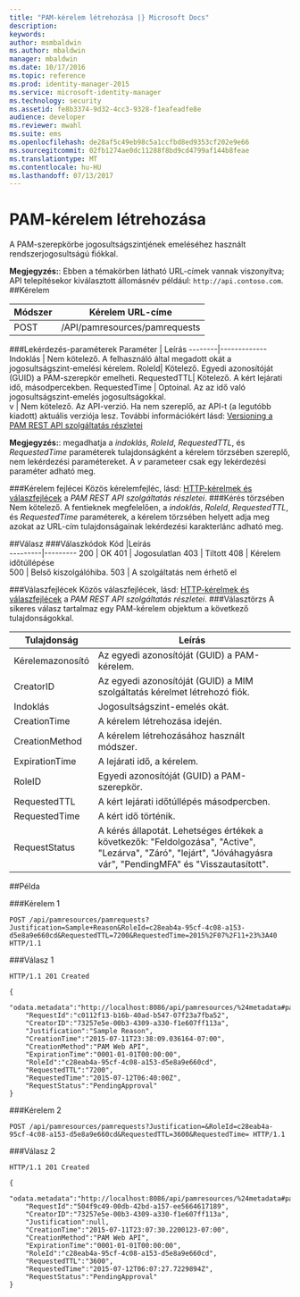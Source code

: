 ```yaml
---
title: "PAM-kérelem létrehozása |} Microsoft Docs"
description: 
keywords: 
author: msmbaldwin
ms.author: mbaldwin
manager: mbaldwin
ms.date: 10/17/2016
ms.topic: reference
ms.prod: identity-manager-2015
ms.service: microsoft-identity-manager
ms.technology: security
ms.assetid: fe8b3374-9d32-4cc3-9328-f1eafeadfe8e
audience: developer
ms.reviewer: mwahl
ms.suite: ems
ms.openlocfilehash: de28af5c49eb98c5a1ccfbd8ed9353cf202e9e66
ms.sourcegitcommit: 02fb1274ae0dc11288f8bd9cd4799af144b8feae
ms.translationtype: MT
ms.contentlocale: hu-HU
ms.lasthandoff: 07/13/2017
---
```

# <a name="create-pam-request"></a>PAM-kérelem létrehozása
A PAM-szerepkörbe jogosultságszintjének emeléséhez használt rendszerjogosultságú fiókkal.

**Megjegyzés:**: Ebben a témakörben látható URL-címek vannak viszonyítva; API telepítésekor kiválasztott állomásnév például: `http://api.contoso.com`.
##<a name="request"></a>Kérelem


Módszer  |Kérelem URL-címe  
---------|---------
POST     |/API/pamresources/pamrequests

###<a name="query-parameters"></a>Lekérdezés-paraméterek
Paraméter | Leírás
--------|-------------
Indoklás | Nem kötelező. A felhasználó által megadott okát a jogosultságszint-emelési kérelem.
RoleId| Kötelező. Egyedi azonosítóját (GUID) a PAM-szerepkör emelheti.
RequestedTTL| Kötelező. A kért lejárati idő, másodpercekben.
RequestedTime | Optoinal. Az az idő való jogosultságszint-emelés jogosultságokkal.  
v | Nem kötelező. Az API-verzió. Ha nem szereplő, az API-t (a legutóbb kiadott) aktuális verziója lesz. További információkért lásd: [Versioning a PAM REST API szolgáltatás részletei](privileged-access-management-rest-api-service-details.md#versioning)

**Megjegyzés:**: megadhatja a *indoklás*, *RoleId*, *RequestedTTL*, és *RequestedTime* paraméterek tulajdonságként a kérelem törzsében szereplő, nem lekérdezési paramétereket. A *v* parameteer csak egy lekérdezési paraméter adható meg.

###<a name="request-headers"></a>Kérelem fejlécei
Közös kérelemfejléc, lásd: [HTTP-kérelmek és válaszfejlécek](privileged-access-management-rest-api-service-details.md#http-request-and-response-headers) a *PAM REST API szolgáltatás részletei*.
###<a name="request-body"></a>Kérés törzsében
Nem kötelező. A fentieknek megfelelően, a *indoklás*, *RoleId*, *RequestedTTL*, és *RequestedTime* paraméterek, a kérelem törzsében helyett adja meg azokat az URL-cím tulajdonságainak lekérdezési karakterlánc adható meg.

##<a name="response"></a>Válasz
###<a name="response-codes"></a>Válaszkódok
Kód  |Leírás  
---------|---------
200 | OK
401 | Jogosulatlan
403 | Tiltott
408 | Kérelem időtúllépése   
500 | Belső kiszolgálóhiba.
503 | A szolgáltatás nem érhető el

###<a name="response-headers"></a>Válaszfejlécek
Közös válaszfejlécek, lásd: [HTTP-kérelmek és válaszfejlécek](privileged-access-management-rest-api-service-details.md#http-request-and-response-headers) a *PAM REST API szolgáltatás részletei*.
###<a name="response-body"></a>Választörzs
A sikeres válasz tartalmaz egy PAM-kérelem objektum a következő tulajdonságokkal.

Tulajdonság | Leírás
--------|-------------
Kérelemazonosító | Az egyedi azonosítóját (GUID) a PAM-kérelem.
CreatorID | Az egyedi azonosítóját (GUID) a MIM szolgáltatás kérelmet létrehozó fiók.
Indoklás | Jogosultságszint-emelés okát.
CreationTime | A kérelem létrehozása idején.
CreationMethod | A kérelem létrehozásához használt módszer.
ExpirationTime | A lejárati idő, a kérelem.
RoleID| Egyedi azonosítóját (GUID) a PAM-szerepkör.
RequestedTTL | A kért lejárati időtúllépés másodpercben.
RequestedTime | A kért idő történik.
RequestStatus | A kérés állapotát. Lehetséges értékek a következők: "Feldolgozása", "Active", "Lezárva", "Záró", "lejárt", "Jóváhagyásra vár", "PendingMFA" és "Visszautasított".

##<a name="example"></a>Példa

###<a name="request-1"></a>Kérelem 1
```
POST /api/pamresources/pamrequests?Justification=Sample+Reason&RoleId=c28eab4a-95cf-4c08-a153-d5e8a9e660cd&RequestedTTL=7200&RequestedTime=2015%2F07%2F11+23%3A40 HTTP/1.1
```
###<a name="response-1"></a>Válasz 1
```
HTTP/1.1 201 Created

{  
    "odata.metadata":"http://localhost:8086/api/pamresources/%24metadata#pamrequests/@Element",
    "RequestId":"c0112f13-b16b-40ad-b547-07f23a7fba52",
    "CreatorID":"73257e5e-00b3-4309-a330-f1e607ff113a",
    "Justification":"Sample Reason",
    "CreationTime":"2015-07-11T23:38:09.036164-07:00",
    "CreationMethod":"PAM Web API",
    "ExpirationTime":"0001-01-01T00:00:00",
    "RoleId":"c28eab4a-95cf-4c08-a153-d5e8a9e660cd",
    "RequestedTTL":"7200",
    "RequestedTime":"2015-07-12T06:40:00Z",
    "RequestStatus":"PendingApproval"
}
```       

###<a name="request-2"></a>Kérelem 2
```
POST /api/pamresources/pamrequests?Justification=&RoleId=c28eab4a-95cf-4c08-a153-d5e8a9e660cd&RequestedTTL=3600&RequestedTime= HTTP/1.1
```
###<a name="response-2"></a>Válasz 2
```
HTTP/1.1 201 Created

{
    "odata.metadata":"http://localhost:8086/api/pamresources/%24metadata#pamrequests/@Element",
    "RequestId":"504f9c49-00db-42bd-a157-ee5664617189",
    "CreatorID":"73257e5e-00b3-4309-a330-f1e607ff113a",
    "Justification":null,
    "CreationTime":"2015-07-11T23:07:30.2200123-07:00",
    "CreationMethod":"PAM Web API",
    "ExpirationTime":"0001-01-01T00:00:00",
    "RoleId":"c28eab4a-95cf-4c08-a153-d5e8a9e660cd",
    "RequestedTTL":"3600",
    "RequestedTime":"2015-07-12T06:07:27.7229894Z",
    "RequestStatus":"PendingApproval"
}
```       
